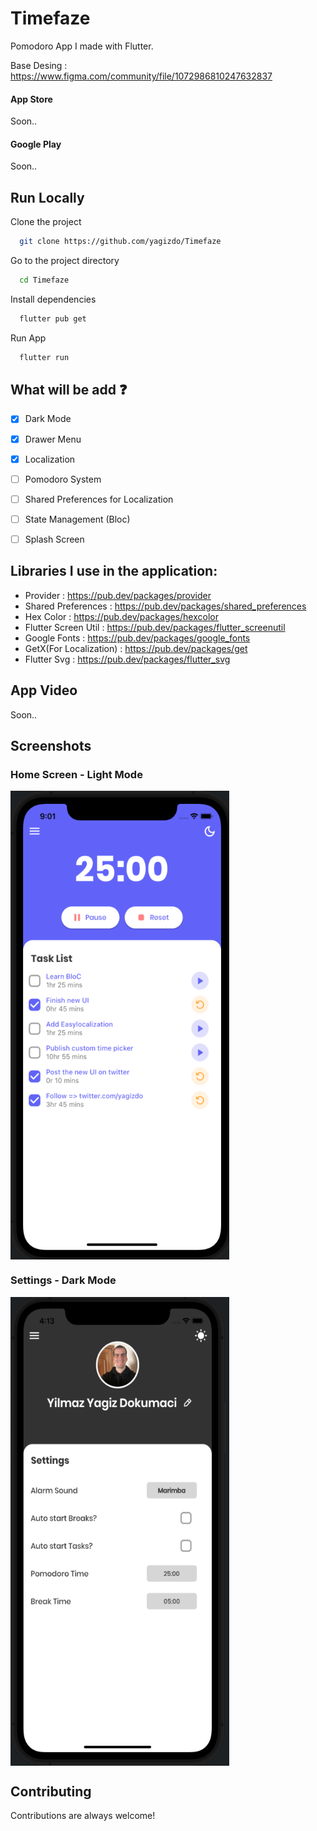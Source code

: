 # Timefaze

Pomodoro App I made with Flutter.

Base Desing : https://www.figma.com/community/file/1072986810247632837


#### App Store
Soon..
<!-- <a href="https://apps.apple.com/us/app/todo-moon/id1614639836?itsct=apps_box_badge&amp;itscg=30200" style="display: inline-block; overflow: hidden; border-radius: 13px; width: 250px; height: 83px;"><img src="https://tools.applemediaservices.com/api/badges/download-on-the-app-store/black/en-us?size=250x83&amp;releaseDate=1648080000&h=22d3f068eb8b08f464c9983cec8a32f8" alt="Download on the App Store" style="border-radius: 13px; width: 250px; height: 83px;"></a> -->
#### Google Play
Soon..
<!-- <a href='https://play.google.com/store/apps/details?id=com.yagizdokumaci.todo_app&pcampaignid=pcampaignidMKT-Other-global-all-co-prtnr-py-PartBadge-Mar2515-1'>
   <img alt='Get it on Google Play' width="250" height="100" src='https://play.google.com/intl/en_us/badges/static/images/badges/en_badge_web_generic.png'/></a>
-->

## Run Locally

Clone the project

```bash
  git clone https://github.com/yagizdo/Timefaze
```

Go to the project directory

```bash
  cd Timefaze
```

Install dependencies

```bash
  flutter pub get
```

Run App

```bash
  flutter run
```


## What will be add :question:

- [x] Dark Mode
- [x] Drawer Menu
- [X] Localization
- [ ] Pomodoro System
- [ ] Shared Preferences for Localization
- [ ] State Management (Bloc)
- [ ] Splash Screen


##  Libraries I use in the application:
- Provider : https://pub.dev/packages/provider
- Shared Preferences : https://pub.dev/packages/shared_preferences
- Hex Color : https://pub.dev/packages/hexcolor
- Flutter Screen Util : https://pub.dev/packages/flutter_screenutil
- Google Fonts : https://pub.dev/packages/google_fonts
- GetX(For Localization) : https://pub.dev/packages/get
- Flutter Svg : https://pub.dev/packages/flutter_svg


## App Video
Soon..


## Screenshots

### Home Screen - Light Mode
<img align="center" width="350" height="750" src="screenshots/homescreen.png">

### Settings - Dark Mode
<img align="center" width="350" height="750" src="screenshots/settings.png">


## Contributing

Contributions are always welcome!
